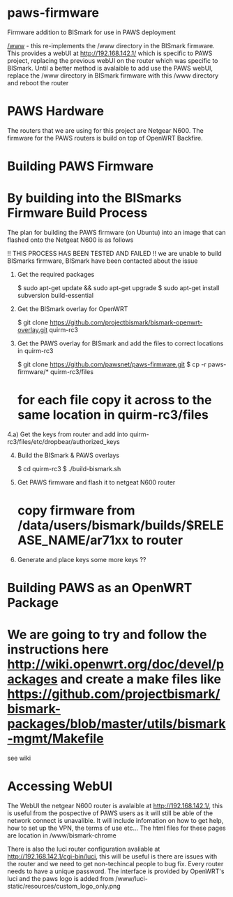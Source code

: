 paws-firmware
=============

Firmware addition to BISmark for use in PAWS deployment

[/www](https://github.com/pawsnet/paws-firmware/tree/master/www) - this re-implements the /www directory in the BISmark firmware. This provides a webUI at http://192.168.142.1/ which is specific to PAWS project, replacing the previous webUI on the router which was specific to BISmark. Until a better method is avalaible to add use the PAWS webUI, replace the /www directory in BISmark firmware with this /www directory and reboot the router 

PAWS Hardware
=============

The routers that we are using for this project are Netgear N600. The firmware for the PAWS routers is build on top of OpenWRT Backfire.

Building PAWS Firmware
======================

# By building into the BISmarks Firmware Build Process

The plan for building the PAWS firmware (on Ubuntu) into an image that can flashed onto the Netgeat N600 is as follows

!! THIS PROCESS HAS BEEN TESTED AND FAILED !!
we are unable to build BISmarks firmware, BISmark have been contacted about the issue

1) Get the required packages

	$ sudo apt-get update && sudo apt-get upgrade
	$ sudo apt-get install subversion build-essential  


2) Get the BISmark overlay for OpenWRT

	$ git clone https://github.com/projectbismark/bismark-openwrt-overlay.git quirm-rc3

3) Get the PAWS overlay for BISmark and add the files to correct locations in quirm-rc3

	$ git clone https://github.com/pawsnet/paws-firmware.git
	$ cp -r paws-firmware/* quirm-rc3/files
	# for each file copy it across to the same location in quirm-rc3/files
	
4.a) Get the keys from router and add into quirm-rc3/files/etc/dropbear/authorized_keys

4) Build the BISmark & PAWS overlays

	$ cd quirm-rc3 
	$ ./build-bismark.sh

5) Get PAWS firmware and flash it to netgeat N600 router

	# copy firmware from /data/users/bismark/builds/$RELEASE_NAME/ar71xx to router

6) Generate and place keys some more keys ??


# Building PAWS as an OpenWRT Package

We are going to try and follow the instructions here http://wiki.openwrt.org/doc/devel/packages and create a make files like https://github.com/projectbismark/bismark-packages/blob/master/utils/bismark-mgmt/Makefile
=======
see wiki

Accessing WebUI
===============

The WebUI the netgear N600 router is avalaible at http://192.168.142.1/, this is useful from the pospective of PAWS users as it will still be able of the network connect is unavalible. It will include infomation on how to get help, how to set up the VPN, the terms of use etc... The html files for these pages are location in /www/bismark-chrome

There is also the luci router configuration avaliable at http://192.168.142.1/cgi-bin/luci, this will be useful is there are issues with the router and we need to get non-techincal people to bug fix. Every router needs to have a unique password. The interface is provided by OpenWRT's luci and the paws logo is added from /www/luci-static/resources/custom_logo_only.png
